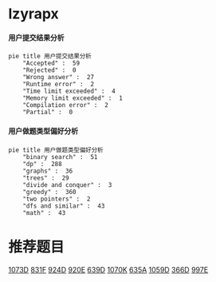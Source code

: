 # lzyrapx

<!-- tabs:start -->



#### **用户提交结果分析**

```mermaid
pie title 用户提交结果分析
    "Accepted" :  59
    "Rejected" :  0
    "Wrong answer" :  27
    "Runtime error" :  2
    "Time limit exceeded" :  4
    "Memory limit exceeded" :  1
    "Compilation error" :  2
    "Partial" :  0
```

#### **用户做题类型偏好分析**

```mermaid
pie title 用户做题类型偏好分析
    "binary search" :  51
    "dp" :  288
    "graphs" :  36
    "trees" :  29
    "divide and conquer" :  3
    "greedy" :  360
    "two pointers" :  2
    "dfs and similar" :  43
    "math" :  43
```



<!-- tabs:end -->
# 推荐题目
[1073D](https://codeforces.com/contest/1073/problem/D)
[831F](https://codeforces.com/contest/831/problem/F)
[924D](https://codeforces.com/contest/924/problem/D)
[920E](https://codeforces.com/contest/920/problem/E)
[639D](https://codeforces.com/contest/639/problem/D)
[1070K](https://codeforces.com/contest/1070/problem/K)
[635A](https://codeforces.com/contest/635/problem/A)
[1059D](https://codeforces.com/contest/1059/problem/D)
[366D](https://codeforces.com/contest/366/problem/D)
[997E](https://codeforces.com/contest/997/problem/E)
